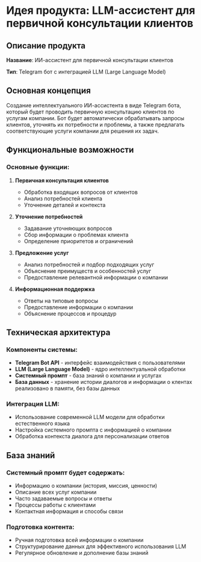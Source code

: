 # Идея продукта: LLM-ассистент для первичной консультации клиентов

## Описание продукта

**Название**: ИИ-ассистент для первичной консультации клиентов

**Тип**: Telegram бот с интеграцией LLM (Large Language Model)

## Основная концепция

Создание интеллектуального ИИ-ассистента в виде Telegram бота, который будет проводить первичную консультацию клиентов по услугам компании. Бот будет автоматически обрабатывать запросы клиентов, уточнять их потребности и проблемы, а также предлагать соответствующие услуги компании для решения их задач.

## Функциональные возможности

### Основные функции:
1. **Первичная консультация клиентов**
   - Обработка входящих вопросов от клиентов
   - Анализ потребностей клиента
   - Уточнение деталей и контекста

2. **Уточнение потребностей**
   - Задавание уточняющих вопросов
   - Сбор информации о проблемах клиента
   - Определение приоритетов и ограничений

3. **Предложение услуг**
   - Анализ потребностей и подбор подходящих услуг
   - Объяснение преимуществ и особенностей услуг
   - Предоставление релевантной информации о компании

4. **Информационная поддержка**
   - Ответы на типовые вопросы
   - Предоставление информации о компании
   - Объяснение процессов и процедур

## Техническая архитектура

### Компоненты системы:
- **Telegram Bot API** - интерфейс взаимодействия с пользователями
- **LLM (Large Language Model)** - ядро интеллектуальной обработки
- **Системный промпт** - база знаний о компании и услугах
- **База данных** - хранение истории диалогов и информации о клентах реализовано в памяти, без базы данных

### Интеграция LLM:
- Использование современной LLM модели для обработки естественного языка
- Настройка системного промпта с информацией о компании
- Обработка контекста диалога для персонализации ответов

## База знаний

### Системный промпт будет содержать:
- Информацию о компании (история, миссия, ценности)
- Описание всех услуг компании
- Часто задаваемые вопросы и ответы
- Процессы работы с клиентами
- Контактная информация и способы связи

### Подготовка контента:
- Ручная подготовка всей информации о компании
- Структурирование данных для эффективного использования LLM
- Регулярное обновление и дополнение базы знаний